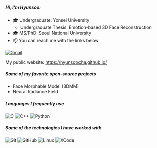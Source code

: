 ##### Hi, I'm Hyunsoo:

- 🎓 Undergraduate: Yonsei University
  - Undergraduate Thesis: Emotion-based 3D Face Reconstruction
- 🎓 MS/PhD: Seoul National University
- :mailbox: You can reach me with the links below

[![Gmail](https://img.shields.io/badge/-GMAIL-D14836?style=for-the-badge&logo=gmail&logoColor=white)](mailto:729steven@gmail.com)

My public website: https://hyunsoocha.github.io/

##### Some of my favorite open-source projects

* Face Morphable Model (3DMM)
* Neural Radiance Field

##### Languages I frequently use

![C](https://img.shields.io/badge/-C-000000?style=flat&logo=c)
![C++](https://img.shields.io/badge/C++-000000.svg?style=flat&logo=c%2B%2B)
![Python](https://img.shields.io/badge/-Python-000000?style=flat&logo=python)

##### Some of the technologies I have worked with

![Git](https://img.shields.io/badge/-Git-222222?style=flat&logo=git&logoColor=F05032)
![GitHub](https://img.shields.io/badge/-GitHub-222222?style=flat&logo=github&logoColor=181717)
![Linux](https://img.shields.io/badge/-Linux-222222?style=flat&logo=linux&logoColor=FCC624)
![XCode](https://img.shields.io/badge/-XCode-222222?style=flat&logo=XCode&logoColor=1575F9)
